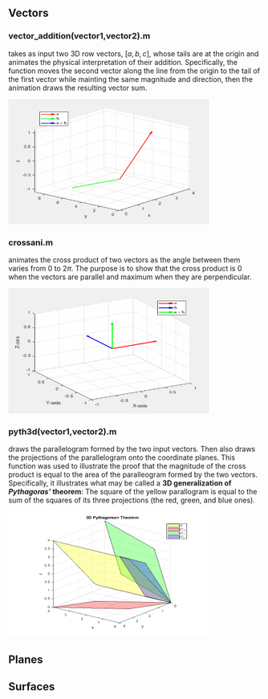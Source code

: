 ## Vectors

### vector_addition(vector1,vector2).m 
takes as input two 3D row vectors, $[a,b,c]$, whose tails are at the origin and animates the physical interpretation of their addition. Specifically, the function moves the second vector along the line from the origin to the tail of the first vector while mainting the same magnitude and direction, then the animation draws the resulting vector sum.

<img src="Visuals/vector_animation.gif" alt="alt-text" width="400" height="250">

### crossani.m
animates the cross product of two vectors as the angle between them varies from $0$ to $2\pi$. The purpose is to show that the cross product is $0$ when the vectors are parallel and maximum when they are perpendicular.

<img src="Visuals/crossani.gif" alt="alt-text" width="400" height="250">

### pyth3d(vector1,vector2).m

draws the parallelogram formed by the two input vectors. Then also draws the projections of the parallelogram onto the coordinate planes. This function was used to illustrate the proof that the magnitude of the cross product is equal to the area of the paralleogram formed by the two vectors. Specifically, it illustrates what may be called a **3D generalization of *Pythagoras'* theorem**: The square of the yellow parallogram is equal to the sum of the squares of its three projections (the red, green, and blue ones).

<img src="Visuals/pyth3d.png" alt="alt-text" width="400" height="250">

## Planes



## Surfaces
